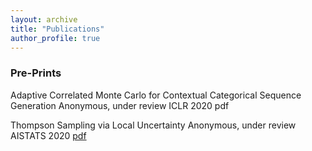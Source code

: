 ```yaml
---
layout: archive
title: "Publications"
author_profile: true
---
```


### Pre-Prints

Adaptive Correlated Monte Carlo for Contextual Categorical Sequence Generation
Anonymous, under review ICLR 2020
pdf

Thompson Sampling via Local Uncertainty
Anonymous, under review AISTATS 2020
[pdf](https://arxiv.org/abs/1910.13673)
